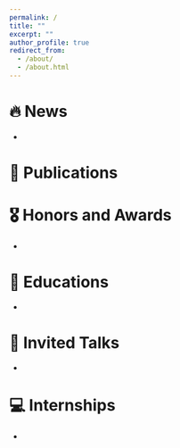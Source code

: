 ```yaml
---
permalink: /
title: ""
excerpt: ""
author_profile: true
redirect_from: 
  - /about/
  - /about.html
---
```





# 🔥 News
- 

# 📝 Publications 

# 🎖 Honors and Awards
- 

# 📖 Educations
- 

# 💬 Invited Talks
- 

# 💻 Internships
- 